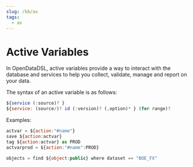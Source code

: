 ```yaml
---
slug: /kb/av
tags:
  - av
---
```

Active Variables
================================

In OpenDataDSL, active variables provide a way to interact with the database and services to help you collect, validate, manage and report on your data.

The syntax of an active variable is as follows:
```js
${service (:source)? }
${service: (source/)? id (:version)? (,option)* } (for range)?
```
Examples:
```js
actvar = ${action:"#name"}
save ${action:actvar}
tag ${action:actvar} as PROD
actvarprod = ${action:"#name":PROD}

objects = find ${object:public} where dataset == "BOE_FX"
```
